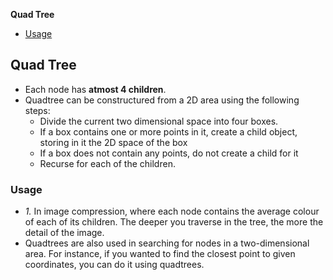 **Quad Tree**
- [Usage](#u)

## Quad Tree
- Each node has **atmost 4 children**.
- Quadtree can be constructured from a 2D area using the following steps:
  - Divide the current two dimensional space into four boxes.
  - If a box contains one or more points in it, create a child object, storing in it the 2D space of the box
  - If a box does not contain any points, do not create a child for it
  - Recurse for each of the children.
### Usage
- _1._ In image compression, where each node contains the average colour of each of its children. The deeper you traverse in the tree, the more the detail of the image.
-  Quadtrees are also used in searching for nodes in a two-dimensional area. For instance, if you wanted to find the closest point to given coordinates, you can do it using quadtrees.
